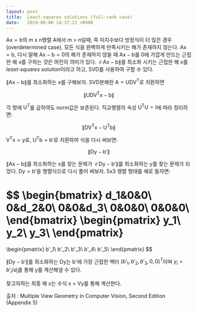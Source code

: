 ```yaml
---
layout: post
title:  Least-squares solutions (full-rank case)
date:   2019-08-06 14:37:11 +0900
---
```

$\mathsf{Ax = b}$의 m x n행렬 A에서 m > n일때, 즉 미지수보다 방정식이 더 많은 경우(overdetermined case), 
모든 식을 완벽하게 만족시키는 해가 존재하지 않는다. $\mathsf{Ax = b}$, 다시 말해 $\mathsf{Ax - b = 0}$의 해가 존재하지 않을 때 
$\mathsf{Ax - b}$를 0에 가깝게 만드는 근접한 해 x를 구하는 것은 여전히 의미가 있다. 
$\mathsf{\left\lVert Ax - b \right\rVert}$를 최소화 시키는 근접한 해 x를 *least-squares solution*이라고 하고, SVD를 사용하여 구할 수 있다.

$\mathsf{\left\lVert Ax - b \right\rVert}$를 최소화하는 x를 구해보자.
SVD분해한 $\mathsf{A = UDV^T}$로 치환하면

$$\mathsf{
\left\lVert UDV^Tx - b \right\rVert
}$$

각 항에 $\mathsf{U^T}$를 곱하여도 norm값은 보존된다. 직교행렬의 속성 $\mathsf{U^TU = I}$에 따라 정리하면:

$$\mathsf{
\left\lVert DV^Tx - U^Tb \right\rVert
}$$

$\mathsf{V^Tx = y}$로, $\mathsf{U^Tb = b'}$로 치환하여 식을 다시 써보면:

$$\mathsf{
\left\lVert Dy - b’ \right\rVert
}$$

$\mathsf{\left\lVert Ax - b \right\rVert}$를 최소화하는 x를 찾는 문제가
$\mathsf{\left\lVert Dy - b’ \right\rVert}$를 최소화하는 y를 찾는 문제가 되었다.
$\mathsf{Dy = b’}$을 행렬식으로 다시 풀어 써보자. 5x3 행렬 형태를 예로 들자면:

$$
\begin{bmatrix}
d_1&0&0\\
0&d_2&0\\
0&0&d_3\\
0&0&0\\
0&0&0\\
\end{bmatrix}
\begin{pmatrix}
y_1\\
y_2\\
y_3\\
\end{pmatrix}
=
\begin{pmatrix}
b'_1\\
b'_2\\
b'_3\\
b'_4\\
b'_5\\
\end{pmatrix}
$$

$\mathsf{\left\lVert Dy - b’ \right\rVert}$를 최소화하는 Dy는 b'에 가장 근접한 벡터 $(b'_1, b'_2, b'_3, 0, 0)^T$이며
$y_i = b’_i / d_i$를 통해 y를 계산해낼 수 있다.

찾고자하는 최종 해 x는 수식 x = Vy를 통해 계산한다.

출처 : Multiple View Geometry in Computer Vision, Second Edition (Appendix 5)
